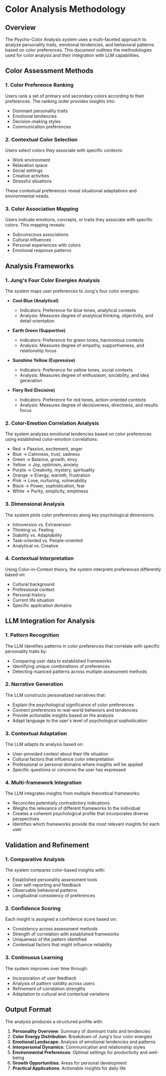 # Color Analysis Methodology

## Overview

The Psycho-Color Analysis system uses a multi-faceted approach to analyze personality traits, emotional tendencies, and behavioral patterns based on color preferences. This document outlines the methodologies used for color analysis and their integration with LLM capabilities.

## Color Assessment Methods

### 1. Color Preference Ranking

Users rank a set of primary and secondary colors according to their preferences. The ranking order provides insights into:
- Dominant personality traits
- Emotional tendencies
- Decision-making styles
- Communication preferences

### 2. Contextual Color Selection

Users select colors they associate with specific contexts:
- Work environment
- Relaxation space
- Social settings
- Creative activities
- Stressful situations

These contextual preferences reveal situational adaptations and environmental needs.

### 3. Color Association Mapping

Users indicate emotions, concepts, or traits they associate with specific colors. This mapping reveals:
- Subconscious associations
- Cultural influences
- Personal experiences with colors
- Emotional response patterns

## Analysis Frameworks

### 1. Jung's Four Color Energies Analysis

The system maps user preferences to Jung's four color energies:

- **Cool Blue (Analytical)**
  - Indicators: Preference for blue tones, analytical contexts
  - Analysis: Measures degree of analytical thinking, objectivity, and detail orientation
  
- **Earth Green (Supportive)**
  - Indicators: Preference for green tones, harmonious contexts
  - Analysis: Measures degree of empathy, supportiveness, and relationship focus
  
- **Sunshine Yellow (Expressive)**
  - Indicators: Preference for yellow tones, social contexts
  - Analysis: Measures degree of enthusiasm, sociability, and idea generation
  
- **Fiery Red (Decisive)**
  - Indicators: Preference for red tones, action-oriented contexts
  - Analysis: Measures degree of decisiveness, directness, and results focus

### 2. Color-Emotion Correlation Analysis

The system analyzes emotional tendencies based on color preferences using established color-emotion correlations:

- Red → Passion, excitement, anger
- Blue → Calmness, trust, sadness
- Green → Balance, growth, envy
- Yellow → Joy, optimism, anxiety
- Purple → Creativity, mystery, spirituality
- Orange → Energy, warmth, frustration
- Pink → Love, nurturing, vulnerability
- Black → Power, sophistication, fear
- White → Purity, simplicity, emptiness

### 3. Dimensional Analysis

The system plots color preferences along key psychological dimensions:

- Introversion vs. Extraversion
- Thinking vs. Feeling
- Stability vs. Adaptability
- Task-oriented vs. People-oriented
- Analytical vs. Creative

### 4. Contextual Interpretation

Using Color-in-Context theory, the system interprets preferences differently based on:
- Cultural background
- Professional context
- Personal history
- Current life situation
- Specific application domains

## LLM Integration for Analysis

### 1. Pattern Recognition

The LLM identifies patterns in color preferences that correlate with specific personality traits by:
- Comparing user data to established frameworks
- Identifying unique combinations of preferences
- Detecting nuanced patterns across multiple assessment methods

### 2. Narrative Generation

The LLM constructs personalized narratives that:
- Explain the psychological significance of color preferences
- Connect preferences to real-world behaviors and tendencies
- Provide actionable insights based on the analysis
- Adapt language to the user's level of psychological sophistication

### 3. Contextual Adaptation

The LLM adapts its analysis based on:
- User-provided context about their life situation
- Cultural factors that influence color interpretation
- Professional or personal domains where insights will be applied
- Specific questions or concerns the user has expressed

### 4. Multi-framework Integration

The LLM integrates insights from multiple theoretical frameworks:
- Reconciles potentially contradictory indications
- Weighs the relevance of different frameworks to the individual
- Creates a coherent psychological profile that incorporates diverse perspectives
- Identifies which frameworks provide the most relevant insights for each user

## Validation and Refinement

### 1. Comparative Analysis

The system compares color-based insights with:
- Established personality assessment tools
- User self-reporting and feedback
- Observable behavioral patterns
- Longitudinal consistency of preferences

### 2. Confidence Scoring

Each insight is assigned a confidence score based on:
- Consistency across assessment methods
- Strength of correlation with established frameworks
- Uniqueness of the pattern identified
- Contextual factors that might influence reliability

### 3. Continuous Learning

The system improves over time through:
- Incorporation of user feedback
- Analysis of pattern validity across users
- Refinement of correlation strengths
- Adaptation to cultural and contextual variations

## Output Format

The analysis produces a structured profile with:

1. **Personality Overview**: Summary of dominant traits and tendencies
2. **Color Energy Distribution**: Breakdown of Jung's four color energies
3. **Emotional Landscape**: Analysis of emotional tendencies and patterns
4. **Interpersonal Dynamics**: Communication and relationship styles
5. **Environmental Preferences**: Optimal settings for productivity and well-being
6. **Growth Opportunities**: Areas for personal development
7. **Practical Applications**: Actionable insights for daily life
